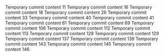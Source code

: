 Temporary commit content 11
Temporary commit content 16
Temporary commit content 18
Temporary commit content 26
Temporary commit content 33
Temporary commit content 40
Temporary commit content 41
Temporary commit content 61
Temporary commit content 69
Temporary commit content 106
Temporary commit content 112
Temporary commit content 113
Temporary commit content 128
Temporary commit content 129
Temporary commit content 137
Temporary commit content 139
Temporary commit content 143
Temporary commit content 145
Temporary commit content 146
